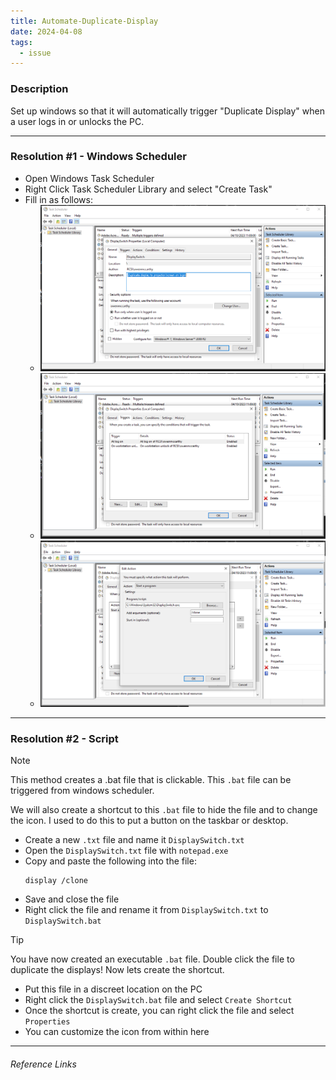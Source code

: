 ```yaml
---
title: Automate-Duplicate-Display
date: 2024-04-08
tags:
  - issue
---
```

### Description

 Set up windows so that it will automatically trigger "Duplicate Display" when a user logs in or unlocks the PC.
 
---

### Resolution #1 - Windows Scheduler

- Open Windows Task Scheduler
- Right Click Task Scheduler Library and select "Create Task"
- Fill in as follows:
	- ![ |400](../../04-Archive/Attachments/windows-scheduler-pic1.png)
	- ![ |400](../../04-Archive/Attachments/windows-scheduler-pic2.png)
	- ![ |400](../../04-Archive/Attachments/windows-scheduler-pic3.png)
---

### Resolution #2 - Script
>[!NOTE]
>  This method creates a .bat file that is clickable.  This `.bat` file can be triggered from windows scheduler.
>  
>  We will also create a shortcut to this `.bat` file to hide the file and to change the icon. I used to do this to put a button on the taskbar or desktop.

- Create a new `.txt` file and name it `DisplaySwitch.txt`
- Open the `DisplaySwitch.txt` file with `notepad.exe`
- Copy and paste the following into the file:
	```
	display /clone
	```
- Save and close the file
- Right click the file and rename it from `DisplaySwitch.txt` to `DisplaySwitch.bat`

>[!TIP] 
> You have now created an executable `.bat` file. Double click the file to duplicate the displays! Now lets create the shortcut.
- Put this file in a discreet location on the PC
- Right click the `DisplaySwitch.bat` file and select `Create Shortcut`
- Once the shortcut is create, you can right click the file and select `Properties`
- You can customize the icon from within here

---
###### Reference Links
[1]: https://www.windowscentral.com/how-create-and-run-batch-file-windows-10
[2]: https://superuser.com/questions/394601/change-display-arrangement-via-batch-command-line-on-windows-7
[3]: https://www.sevenforums.com/tutorials/37625-display-switch-shortcut-create.html
[4]: https://sid-500.com/2019/02/12/windows-10-changing-the-default-projector-settings-with-displayswitch-exe-duplicate-extend/